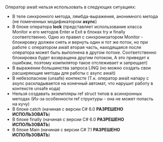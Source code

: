 Оператор await нельзя использовать в следующих ситуациях:

- В теле синхронного метода, лямбда-выражения, анонимного метода (не помеченных модификатором **async**)
- В блоке оператора **lock** (представляет использование класса Monitor и его методов Enter и Exit в блоках try и finally соответственно. Одно из правил с синхронизатором Monitor - блокировку должен снять и вернуть один и тот же поток, но при работе с оператором await вторая часть, находящаяся после оператора может быть выполнена в другом потоке. Соответственно блокировка будет возвращена другим потоком, А это приведет к ошибкам, поэтому компилятор такое отслеживает и запрещает)
- В выражении большинства запроса LINQ (но можно создать свои расширяющие методы для работы с async await)
- В небезопасном (unsafe) контексте (Т.к. оператор await напару с async раскладывается на конечный автомат, что нарушит работу в контексте unsafe кода)
- Нельзя создавать экземпляры ref struct типов в асинхронных методах (Из-за особенности ref структуры - она не может попасть на кучу)
- В блоке catch (начиная с версии C# 6.0 **РАЗРЕШЕНО ИСПОЛЬЗОВАТЬ**)
- В блоке finally (начиная с версии C# 6.0 **РАЗРЕШЕНО ИСПОЛЬЗОВАТЬ**)
- В блоке Main (начиная с версии C# 7.1 **РАЗРЕШЕНО ИСПОЛЬЗОВАТЬ**)